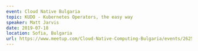```yaml
---
event: Cloud Native Bulgaria
topic: KUDO - Kubernetes Operators, the easy way
speaker: Matt Jarvis
date: 2019-07-18
location: Sofia, Bulgaria
url: https://www.meetup.com/Cloud-Native-Computing-Bulgaria/events/262573664/
---
```


<!-- some more info about the event could go here -->

<!-- more -->

